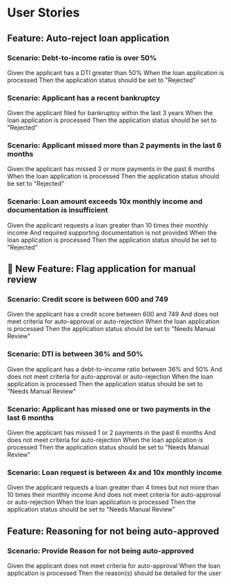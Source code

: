 # User Stories

## Feature: Auto-reject loan application

### Scenario: Debt-to-income ratio is over 50%
Given the applicant has a DTI greater than 50%
When the loan application is processed
Then the application status should be set to "Rejected"

### Scenario: Applicant has a recent bankruptcy
Given the applicant filed for bankruptcy within the last 3 years
When the loan application is processed
Then the application status should be set to "Rejected"

### Scenario: Applicant missed more than 2 payments in the last 6 months
Given the applicant has missed 3 or more payments in the past 6 months
When the loan application is processed
Then the application status should be set to "Rejected"

### Scenario: Loan amount exceeds 10x monthly income and documentation is insufficient
Given the applicant requests a loan greater than 10 times their monthly income
And required supporting documentation is not provided
When the loan application is processed
Then the application status should be set to "Rejected"

## 🚀 New Feature: Flag application for manual review

### Scenario: Credit score is between 600 and 749
Given the applicant has a credit score between 600 and 749
And does not meet criteria for auto-approval or auto-rejection
When the loan application is processed
Then the application status should be set to "Needs Manual Review"

### Scenario: DTI is between 36% and 50%
Given the applicant has a debt-to-income ratio between 36% and 50%
And does not meet criteria for auto-approval or auto-rejection
When the loan application is processed
Then the application status should be set to "Needs Manual Review"

### Scenario: Applicant has missed one or two payments in the last 6 months
Given the applicant has missed 1 or 2 payments in the past 6 months
And does not meet criteria for auto-rejection
When the loan application is processed
Then the application status should be set to "Needs Manual Review"

### Scenario: Loan request is between 4x and 10x monthly income
Given the applicant requests a loan greater than 4 times but not more than 10 times their monthly income
And does not meet criteria for auto-approval or auto-rejection
When the loan application is processed
Then the application status should be set to "Needs Manual Review"

## Feature: Reasoning for not being auto-approved 

### Scenario: Provide Reason for not being auto-approved
Given the applicant does not meet criteria for auto-approval
When the loan application is processed
Then the reason(s) should be detailed for the user
